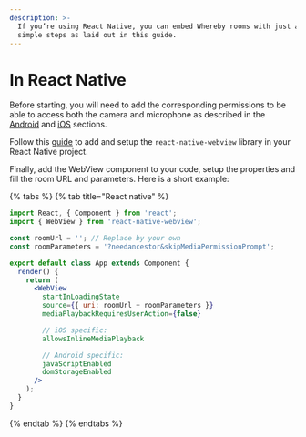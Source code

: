 ```yaml
---
description: >-
  If you’re using React Native, you can embed Whereby rooms with just a few
  simple steps as laid out in this guide.
---
```


# In React Native

Before starting, you will need to add the corresponding permissions to be able to access both the camera and microphone as described in the [Android](in-android-apps.md) and [iOS](in-ios-apps.md) sections.

Follow this [guide](https://github.com/react-native-webview/react-native-webview/blob/master/docs/Getting-Started.md#react-native-webview-getting-started-guide) to add and setup the `react-native-webview` library in your React Native project.

Finally, add the WebView component to your code, setup the properties and fill the room URL and parameters. Here is a short example:

{% tabs %}
{% tab title="React native" %}
```jsx
import React, { Component } from 'react';
import { WebView } from 'react-native-webview';

const roomUrl = ''; // Replace by your own
const roomParameters = '?needancestor&skipMediaPermissionPrompt';

export default class App extends Component {
  render() {
    return (
      <WebView
        startInLoadingState
        source={{ uri: roomUrl + roomParameters }}
        mediaPlaybackRequiresUserAction={false}

        // iOS specific:
        allowsInlineMediaPlayback

        // Android specific:
        javaScriptEnabled
        domStorageEnabled
      />
    );
  }
}
```
{% endtab %}
{% endtabs %}
